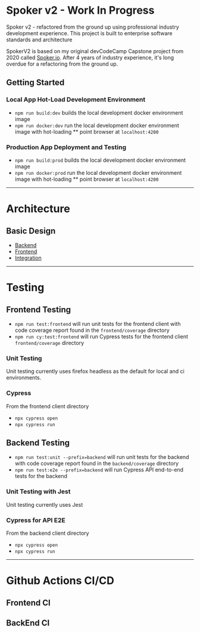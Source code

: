 # Spoker v2 - Work In Progress 
Spoker v2 - refactored from the ground up using professional industry development experience. This project is built to enterprise software standards and architecture 

 SpokerV2 is based on my original devCodeCamp Capstone project from 2020 called [Spoker.io](https://github.com/fmorrisey/Spoker.io). After 4 years of industry experience, it's long overdue for a refactoring from the ground up.

## Getting Started

### Local App Hot-Load Development Environment
 - `npm run build:dev` builds the local development docker environment image
 - `npm run docker:dev` run the local development docker environment image with hot-loading
 ** point browser at `localhost:4200`

### Production App Deployment and Testing
 - `npm run build:prod` builds the local development docker environment image
 - `npm run docker:prod` run the local development docker environment image with hot-loading
 ** point browser at `localhost:4200`

---

# Architecture

## Basic Design
- [Backend](./design/technical/backend_arch.md)   
- [Frontend](./design/technical/frontend_arch.md)
- [Integration](./design/technical/integration_arch.md)

---

# Testing

## Frontend Testing
- `npm run test:frontend` will run unit tests for the frontend client with code coverage report found in the `frontend/coverage` directory
- `npm run cy:test:frontend` will run Cypress tests for the frontend client `frontend/coverage` directory

### Unit Testing
Unit testing currently uses firefox headless as the default for local and ci environments. 

### Cypress
From the frontend client directory
- `npx cypress open`
- `npx cypress run`

## Backend Testing
- `npm run test:unit --prefix=backend` will run unit tests for the backend with code coverage report found in the `backend/coverage` directory
- `npm run test:e2e --prefix=backend` will run Cypress API end-to-end tests for the backend

### Unit Testing with Jest
Unit testing currently uses Jest

### Cypress for API E2E
From the backend client directory
- `npx cypress open`
- `npx cypress run`

___

# Github Actions CI/CD
## Frontend CI

## BackEnd CI